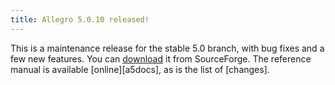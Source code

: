 ```yaml
---
title: Allegro 5.0.10 released!
---
```


This is a maintenance release for the stable 5.0 branch,
with bug fixes and a few new features.
You can
[download](http://sourceforge.net/projects/alleg/files/allegro/5.0.10/)
it from SourceForge.
The reference manual is available [online][a5docs],
as is the list of [changes].
